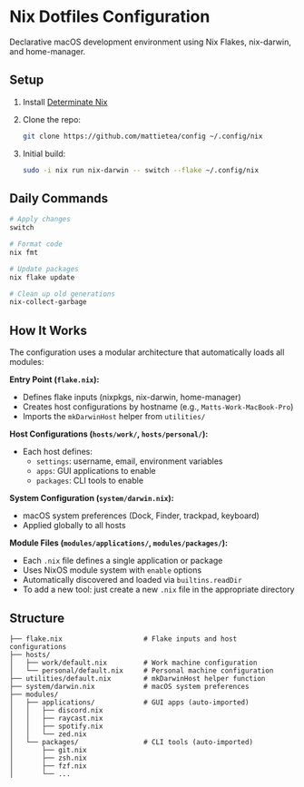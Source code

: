 # Nix Dotfiles Configuration

Declarative macOS development environment using Nix Flakes, nix-darwin, and home-manager.

## Setup

1. Install [Determinate Nix](https://docs.determinate.systems)

2. Clone the repo:
   ```sh
   git clone https://github.com/mattietea/config ~/.config/nix
   ```

3. Initial build:
   ```sh
   sudo -i nix run nix-darwin -- switch --flake ~/.config/nix
   ```

## Daily Commands

```sh
# Apply changes
switch

# Format code
nix fmt

# Update packages
nix flake update

# Clean up old generations
nix-collect-garbage
```

## How It Works

The configuration uses a modular architecture that automatically loads all modules:

**Entry Point (`flake.nix`):**
- Defines flake inputs (nixpkgs, nix-darwin, home-manager)
- Creates host configurations by hostname (e.g., `Matts-Work-MacBook-Pro`)
- Imports the `mkDarwinHost` helper from `utilities/`

**Host Configurations (`hosts/work/`, `hosts/personal/`):**
- Each host defines:
  - `settings`: username, email, environment variables
  - `apps`: GUI applications to enable
  - `packages`: CLI tools to enable

**System Configuration (`system/darwin.nix`):**
- macOS system preferences (Dock, Finder, trackpad, keyboard)
- Applied globally to all hosts

**Module Files (`modules/applications/`, `modules/packages/`):**
- Each `.nix` file defines a single application or package
- Uses NixOS module system with `enable` options
- Automatically discovered and loaded via `builtins.readDir`
- To add a new tool: just create a new `.nix` file in the appropriate directory

## Structure

```
├── flake.nix                    # Flake inputs and host configurations
├── hosts/
│   ├── work/default.nix         # Work machine configuration
│   └── personal/default.nix     # Personal machine configuration
├── utilities/default.nix        # mkDarwinHost helper function
├── system/darwin.nix            # macOS system preferences
├── modules/
│   ├── applications/            # GUI apps (auto-imported)
│   │   ├── discord.nix
│   │   ├── raycast.nix
│   │   ├── spotify.nix
│   │   └── zed.nix
│   └── packages/                # CLI tools (auto-imported)
│       ├── git.nix
│       ├── zsh.nix
│       ├── fzf.nix
│       └── ...
```
